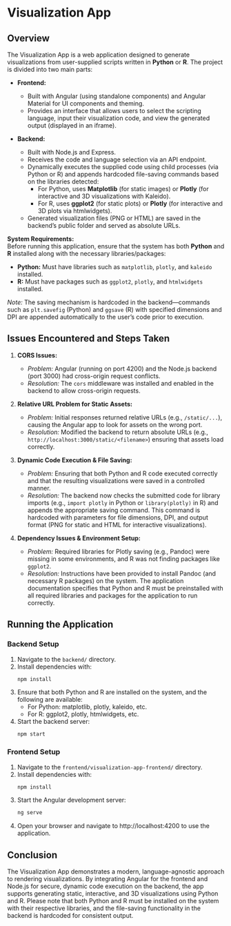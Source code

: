 # Visualization App

## Overview

The Visualization App is a web application designed to generate visualizations from user-supplied scripts written in **Python** or **R**. The project is divided into two main parts:

- **Frontend:**  
  - Built with Angular (using standalone components) and Angular Material for UI components and theming.
  - Provides an interface that allows users to select the scripting language, input their visualization code, and view the generated output (displayed in an iframe).

- **Backend:**  
  - Built with Node.js and Express.
  - Receives the code and language selection via an API endpoint.
  - Dynamically executes the supplied code using child processes (via Python or R) and appends hardcoded file-saving commands based on the libraries detected:
    - For Python, uses **Matplotlib** (for static images) or **Plotly** (for interactive and 3D visualizations with Kaleido).
    - For R, uses **ggplot2** (for static plots) or **Plotly** (for interactive and 3D plots via htmlwidgets).
  - Generated visualization files (PNG or HTML) are saved in the backend’s public folder and served as absolute URLs.

**System Requirements:**  
Before running this application, ensure that the system has both **Python** and **R** installed along with the necessary libraries/packages:

- **Python:** Must have libraries such as `matplotlib`, `plotly`, and `kaleido` installed.
- **R:** Must have packages such as `ggplot2`, `plotly`, and `htmlwidgets` installed.

*Note:* The saving mechanism is hardcoded in the backend—commands such as `plt.savefig` (Python) and `ggsave` (R) with specified dimensions and DPI are appended automatically to the user’s code prior to execution.

## Issues Encountered and Steps Taken

1. **CORS Issues:**  
   - *Problem:* Angular (running on port 4200) and the Node.js backend (port 3000) had cross-origin request conflicts.  
   - *Resolution:* The `cors` middleware was installed and enabled in the backend to allow cross-origin requests.

2. **Relative URL Problem for Static Assets:**  
   - *Problem:* Initial responses returned relative URLs (e.g., `/static/...`), causing the Angular app to look for assets on the wrong port.  
   - *Resolution:* Modified the backend to return absolute URLs (e.g., `http://localhost:3000/static/<filename>`) ensuring that assets load correctly.

3. **Dynamic Code Execution & File Saving:**  
   - *Problem:* Ensuring that both Python and R code executed correctly and that the resulting visualizations were saved in a controlled manner.  
   - *Resolution:* The backend now checks the submitted code for library imports (e.g., `import plotly` in Python or `library(plotly)` in R) and appends the appropriate saving command. This command is hardcoded with parameters for file dimensions, DPI, and output format (PNG for static and HTML for interactive visualizations).

4. **Dependency Issues & Environment Setup:**  
   - *Problem:* Required libraries for Plotly saving (e.g., Pandoc) were missing in some environments, and R was not finding packages like `ggplot2`.  
   - *Resolution:* Instructions have been provided to install Pandoc (and necessary R packages) on the system. The application documentation specifies that Python and R must be preinstalled with all required libraries and packages for the application to run correctly.

## Running the Application

### Backend Setup

1. Navigate to the `backend/` directory.
2. Install dependencies with:
   ```bash
   npm install
3. Ensure that both Python and R are installed on the system, and the following are available:
    - For Python: matplotlib, plotly, kaleido, etc.
    - For R: ggplot2, plotly, htmlwidgets, etc.
4. Start the backend server:
   ```bash
   npm start

### Frontend Setup

1. Navigate to the `frontend/visualization-app-frontend/` directory.
2. Install dependencies with:
   ```bash
   npm install
3. Start the Angular development server:
   ```bash
   ng serve
4. Open your browser and navigate to http://localhost:4200 to use the application.

## Conclusion

The Visualization App demonstrates a modern, language-agnostic approach to rendering visualizations. By integrating Angular for the frontend and Node.js for secure, dynamic code execution on the backend, the app supports generating static, interactive, and 3D visualizations using Python and R.
Please note that both Python and R must be installed on the system with their respective libraries, and the file-saving functionality in the backend is hardcoded for consistent output.
